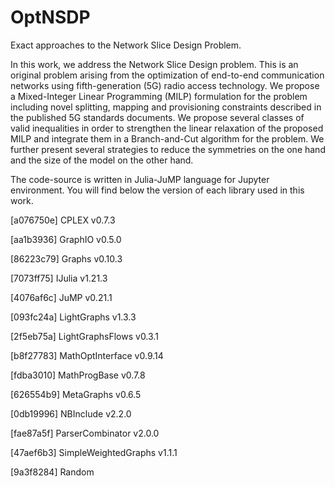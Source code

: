 # OptNSDP
Exact approaches to the Network Slice Design Problem.

In this work, we address the Network Slice Design problem. This is an original problem arising from the optimization of end-to-end communication networks using fifth-generation (5G) radio access technology. We propose a Mixed-Integer Linear Programming (MILP) formulation for the problem including novel splitting, mapping and provisioning constraints described in the published 5G standards documents. We propose several classes of valid inequalities in order to strengthen the linear relaxation of the proposed MILP and integrate them in a Branch-and-Cut algorithm for the problem. We further present several strategies to reduce the symmetries on the one hand and the size of the model on the other hand.  

The code-source is written in Julia-JuMP language for Jupyter environment. You will find below the version of each library used in this work.


  [a076750e] CPLEX v0.7.3
  
  [aa1b3936] GraphIO v0.5.0
  
  [86223c79] Graphs v0.10.3
  
  [7073ff75] IJulia v1.21.3
  
  [4076af6c] JuMP v0.21.1
  
  [093fc24a] LightGraphs v1.3.3
  
  [2f5eb75a] LightGraphsFlows v0.3.1
  
  [b8f27783] MathOptInterface v0.9.14
  
  [fdba3010] MathProgBase v0.7.8
  
  [626554b9] MetaGraphs v0.6.5
  
  [0db19996] NBInclude v2.2.0
  
  [fae87a5f] ParserCombinator v2.0.0
  
  [47aef6b3] SimpleWeightedGraphs v1.1.1
  
  [9a3f8284] Random
